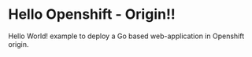 # Hello Openshift - Origin!!

Hello World! example to deploy a Go based web-application in Openshift origin.